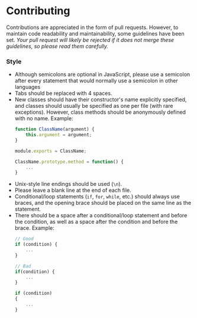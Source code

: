 # Contributing
Contributions are appreciated in the form of pull requests. However, to maintain code readability and maintainability, some guidelines have been set. *Your pull request will likely be rejected if it does not merge these guidelines, so please read them carefully.*

### Style
* Although semicolons are optional in JavaScript, please use a semicolon after every statement that would normally use a semicolon in other languages
* Tabs should be replaced with 4 spaces.
* New classes should have their constructor's name explicitly specified, and classes should usually be specified as one per file (with rare exceptions). However, class methods should be anonymously defined with no name. Example:
  ```js
  function ClassName(argument) {
      this.argument = argument;
  }
  
  module.exports = ClassName;
  
  ClassName.prototype.method = function() {
      ...
  }
  ```
* Unix-style line endings should be used (`\n`).
* Please leave a blank line at the end of each file.
* Conditional/loop statements (`if`, `for`, `while`, etc.) should always use braces, and the opening brace should be placed on the same line as the statement.
* There should be a space after a conditional/loop statement and before the condition, as well as a space after the condition and before the brace. Example:
  ```js
  // Good
  if (condition) {
      ...
  }
  
  // Bad
  if(condition) {
      ...
  }
  
  if (condition)
  {
      ...
  }
  ```
